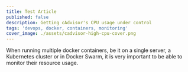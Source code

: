 ```yaml
---
title: Test Article
published: false
description: Getting cAdvisor's CPU usage under control
tags: 'devops, docker, containers, monitoring'
cover_image: ./assets/cadvisor-high-cpu-cover.png
---
```


When running multiple docker containers, be it on a single server, a Kubernetes cluster or in Docker Swarm, it is very important to be able to monitor their resource usage.
